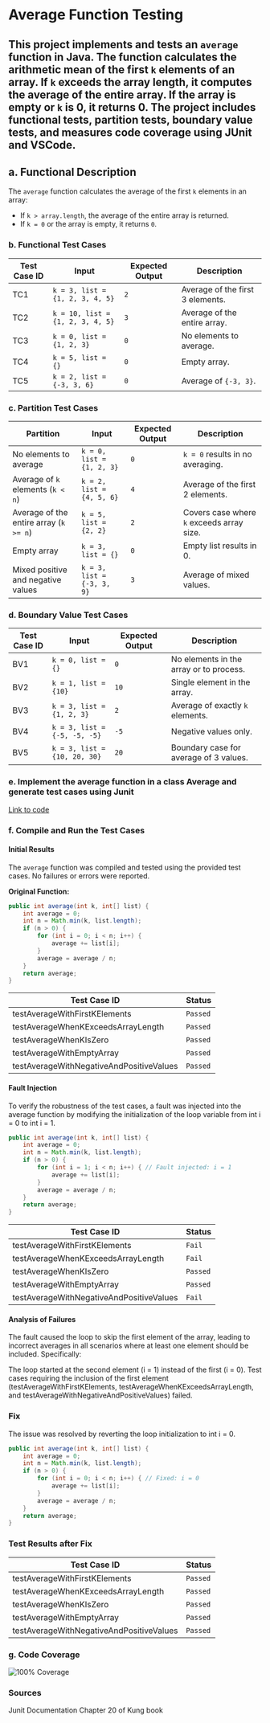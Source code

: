 
# Average Function Testing

This project implements and tests an `average` function in Java. The function calculates the arithmetic mean of the first `k` elements of an array. If `k` exceeds the array length, it computes the average of the entire array. If the array is empty or `k` is 0, it returns 0. The project includes functional tests, partition tests, boundary value tests, and measures code coverage using JUnit and VSCode.
---

## a. Functional Description

The `average` function calculates the average of the first `k` elements in an array:
- If `k > array.length`, the average of the entire array is returned.
- If `k = 0` or the array is empty, it returns `0`.

### b. Functional Test Cases
| Test Case ID | Input                            | Expected Output | Description                              |
|--------------|----------------------------------|-----------------|------------------------------------------|
| TC1          | `k = 3, list = {1, 2, 3, 4, 5}` | `2`             | Average of the first 3 elements.         |
| TC2          | `k = 10, list = {1, 2, 3, 4, 5}`| `3`             | Average of the entire array.             |
| TC3          | `k = 0, list = {1, 2, 3}`       | `0`             | No elements to average.                  |
| TC4          | `k = 5, list = {}`              | `0`             | Empty array.                             |
| TC5          | `k = 2, list = {-3, 3, 6}`      | `0`             | Average of `{-3, 3}`.                    |

### c. Partition Test Cases
| Partition                          | Input                            | Expected Output | Description                              |
|------------------------------------|----------------------------------|-----------------|------------------------------------------|
| No elements to average             | `k = 0, list = {1, 2, 3}`       | `0`             | `k = 0` results in no averaging.         |
| Average of `k` elements (`k < n`)  | `k = 2, list = {4, 5, 6}`        | `4`             | Average of the first 2 elements.         |
| Average of the entire array (`k >= n`) | `k = 5, list = {2, 2}`        | `2`             | Covers case where `k` exceeds array size.|
| Empty array                        | `k = 3, list = {}`              | `0`             | Empty list results in 0.                 |
| Mixed positive and negative values | `k = 3, list = {-3, 3, 9}`      | `3`             | Average of mixed values.                 |

### d. Boundary Value Test Cases
| Test Case ID | Input                            | Expected Output | Description                              |
|--------------|----------------------------------|-----------------|------------------------------------------|
| BV1          | `k = 0, list = {}`              | `0`             | No elements in the array or to process.  |
| BV2          | `k = 1, list = {10}`            | `10`            | Single element in the array.             |
| BV3          | `k = 3, list = {1, 2, 3}`       | `2`             | Average of exactly `k` elements.         |
| BV4          | `k = 3, list = {-5, -5, -5}`    | `-5`            | Negative values only.                    |
| BV5          | `k = 3, list = {10, 20, 30}`    | `20`            | Boundary case for average of 3 values.   |


###  e. Implement the average function in a class Average and generate test cases using Junit
[Link to code](https://github.com/UTDClassroomOrg/HW3-testing-axr210162-cs3354.008)


### f. Compile and Run the Test Cases

#### **Initial Results**
The `average` function was compiled and tested using the provided test cases. No failures or errors were reported.

**Original Function:**
```java
public int average(int k, int[] list) {
    int average = 0;
    int n = Math.min(k, list.length);
    if (n > 0) {
        for (int i = 0; i < n; i++) {
            average += list[i];
        }
        average = average / n;
    }
    return average;
}
```
| Test Case ID | Status  |
|--------------|---------|
| testAverageWithFirstKElements               | `Passed`|
| testAverageWhenKExceedsArrayLength          | `Passed`|
| testAverageWhenKIsZero                      | `Passed`|
| testAverageWithEmptyArray                   | `Passed`|
| testAverageWithNegativeAndPositiveValues	  | `Passed`|

#### **Fault Injection**
To verify the robustness of the test cases, a fault was injected into the average function by modifying the initialization of the loop variable from int i = 0 to int i = 1.

```java
public int average(int k, int[] list) {
    int average = 0;
    int n = Math.min(k, list.length);
    if (n > 0) {
        for (int i = 1; i < n; i++) { // Fault injected: i = 1
            average += list[i];
        }
        average = average / n;
    }
    return average;
}
```
| Test Case ID | Status  |
|--------------|---------|
| testAverageWithFirstKElements               | `Fail`|
| testAverageWhenKExceedsArrayLength          | `Fail`|
| testAverageWhenKIsZero                      | `Passed`|
| testAverageWithEmptyArray                   | `Passed`|
| testAverageWithNegativeAndPositiveValues	  | `Fail`|

#### **Analysis of Failures**
The fault caused the loop to skip the first element of the array, leading to incorrect averages in all scenarios where at least one element should be included. Specifically:

The loop started at the second element (i = 1) instead of the first (i = 0).
Test cases requiring the inclusion of the first element (testAverageWithFirstKElements, testAverageWhenKExceedsArrayLength, and testAverageWithNegativeAndPositiveValues) failed.

### **Fix**
The issue was resolved by reverting the loop initialization to int i = 0.

```java
public int average(int k, int[] list) {
    int average = 0;
    int n = Math.min(k, list.length);
    if (n > 0) {
        for (int i = 0; i < n; i++) { // Fixed: i = 0
            average += list[i];
        }
        average = average / n;
    }
    return average;
}
```
### **Test Results after Fix**
| Test Case ID | Status  |
|--------------|---------|
| testAverageWithFirstKElements               | `Passed`|
| testAverageWhenKExceedsArrayLength          | `Passed`|
| testAverageWhenKIsZero                      | `Passed`|
| testAverageWithEmptyArray                   | `Passed`|
| testAverageWithNegativeAndPositiveValues	  | `Passed`|

### g. **Code Coverage**
![100% Coverage](https://github.com/user-attachments/assets/71322a5d-0c25-4720-a6d6-242d3e27704e)

### Sources
Junit Documentation
Chapter 20 of Kung book
